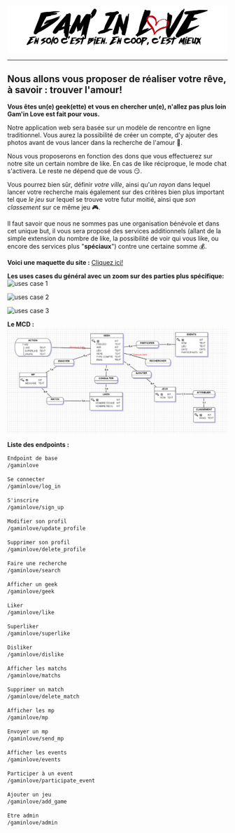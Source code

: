 ![logo](https://github.com/Maureendef/Gam-In-Love/blob/master/docs/Maquette/logo2.png)

<!-- blank line -->
----
<!-- blank line -->

## Nous allons vous proposer de réaliser votre rêve, à savoir : trouver l'amour!
**Vous êtes un(e) geek(ette) et vous en chercher un(e), n'allez pas plus loin Gam'in Love est fait pour vous.**

Notre application web sera basée sur un modèle de rencontre en ligne traditionnel. Vous aurez la possibilité de créer un compte, d'y ajouter des photos avant de vous lancer dans la recherche de l'amour :revolving_hearts:.

Nous vous proposerons en fonction des dons que vous effectuerez sur notre site un certain nombre de like. En cas de like réciproque, le mode chat s'activera. Le reste ne dépend que de vous :smirk:.

Vous pourrez bien sûr, définir _votre ville_, ainsi qu'_un rayon_ dans lequel lancer votre recherche mais également sur des critères bien plus important tel que _le jeu_ sur lequel se trouve votre futur moitié, ainsi que _son classement_ sur ce même jeu :video_game:.

Il faut savoir que nous ne sommes pas une organisation bénévole et dans cet unique but, il vous sera proposé des services additionnels (allant de la simple extension du nombre de like, la possibilité de voir qui vous like, ou encore des services plus "**spéciaux**") contre une certaine somme :moneybag:.

**Voici une maquette du site :** [Cliquez ici!](https://marvelapp.com/jg52b09/screen/63516085)

**Les uses cases du général avec un zoom sur des parties plus spécifique:**
![uses case 1](https://media.discordapp.net/attachments/642305625468174336/642328326677069829/unknown.png "cas général")

![uses case 2](https://media.discordapp.net/attachments/642305625468174336/642328411884355584/unknown.png "Rechercher")

![uses case 3](https://media.discordapp.net/attachments/642305625468174336/642328486194708506/unknown.png "Gestion Compte")

**Le MCD :**
![MCD](https://github.com/Maureendef/Gam-In-Love/blob/master/docs/Diagram/MCD.PNG "MCD")

**Liste des endpoints :**

```
Endpoint de base
/gaminlove

Se connecter
/gaminlove/log_in

S'inscrire
/gaminlove/sign_up

Modifier son profil
/gaminlove/update_profile

Supprimer son profil
/gaminlove/delete_profile

Faire une recherche
/gaminlove/search

Afficher un geek
/gaminlove/geek

Liker
/gaminlove/like

Superliker
/gaminlove/superlike

Disliker
/gaminlove/dislike

Afficher les matchs
/gaminlove/matchs

Supprimer un match
/gaminlove/delete_match

Afficher les mp
/gaminlove/mp

Envoyer un mp
/gaminlove/send_mp

Afficher les events
/gaminlove/events

Participer à un event
/gaminlove/participate_event

Ajouter un jeu
/gaminlove/add_game

Etre admin
/gaminlove/admin
```
